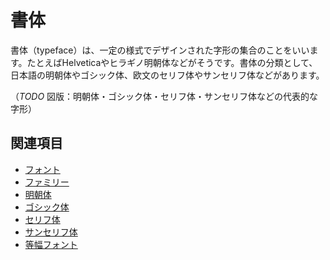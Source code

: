 # 書体

書体（typeface）は、一定の様式でデザインされた字形の集合のことをいいます。たとえばHelveticaやヒラギノ明朝体などがそうです。書体の分類として、日本語の明朝体やゴシック体、欧文のセリフ体やサンセリフ体などがあります。

（*TODO* 図版：明朝体・ゴシック体・セリフ体・サンセリフ体などの代表的な字形）

## 関連項目

- [フォント](./font.md)
- [ファミリー](./family.md)
- [明朝体](./mincho-typeface.md)
- [ゴシック体](./gothic.md)
- [セリフ体](./serif.md)
- [サンセリフ体](./sans-serif.md)
- [等幅フォント](./monospaced-font.md)
